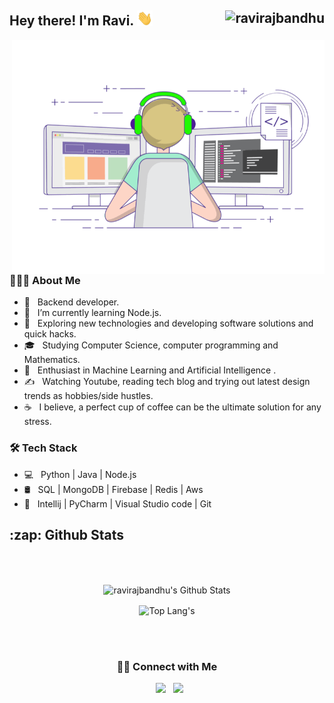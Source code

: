 <h2> Hey there! I'm Ravi. <img src="Hi.gif" width="25"> <img src="https://komarev.com/ghpvc/?username=ravirajbandhu&color=blue&style=flat" alt="ravirajbandhu" align="right" style = "float : right"/></h2>
<img align="right" alt="GIF" src="gif3.gif" width="500"/>

<h3> 👨🏻‍💻 About Me </h3>

- 💼 &nbsp; Backend developer.
- 🔭 &nbsp; I’m currently learning Node.js.
- 🤔 &nbsp; Exploring new technologies and developing software solutions and quick hacks.
- 🎓 &nbsp; Studying Computer Science, computer programming and Mathematics.
- 🌱 &nbsp; Enthusiast in Machine Learning and Artificial Intelligence .
- ✍️ &nbsp; Watching Youtube, reading tech blog and trying out latest design trends as hobbies/side hustles.
- ☕ &nbsp; I believe, a perfect cup of coffee can be the ultimate solution for any stress.

<h3>🛠 Tech Stack</h3>

- 💻 &nbsp; Python | Java | Node.js
- 🛢 &nbsp; SQL | MongoDB | Firebase | Redis | Aws
- 🔧 &nbsp; Intellij | PyCharm | Visual Studio code | Git
  <br>


<h2>:zap: Github Stats </h2>

</br>
</br>

<p align="center">
    <!-- ![Ravi's Github Stats](https://github-readme-stats.vercel.app/api?username=ravirajbandhu&show_icons=true&title_color=fff&icon_color=79ff97&text_color=9f9f9f&bg_color=151515) -->
    <img align="center" src="https://github-readme-stats.vercel.app/api?username=ravirajbandhu&include_all_commits=true&count_private=true&show_icons=true&theme=dark" alt="ravirajbandhu's Github Stats">
</p>

<p align="center">
  <img align="center" src="https://github-readme-stats.vercel.app/api/top-langs/?username=ravirajbandhu&layout=compact&hide=jupyter%20notebook&theme=dark" alt="Top Lang's" />
</p>

</br>
</br>

<center> <h3> 🤝🏻 Connect with Me </h3> </center>

<p align="center"> 
&nbsp; <a href="mailto:rrb8319@gmail.com" target="_blank" rel="noopener noreferrer"><img src="https://img.icons8.com/plasticine/100/000000/gmail.png"  width="50" /></a>
&nbsp; <a href="https://www.linkedin.com/in/ravirajbandhu/" target="_blank" rel="noopener noreferrer"><img src="https://img.icons8.com/plasticine/100/000000/linkedin.png" width="50" /></a>
<!-- &nbsp; <a href="https://leetcode.com/vlodha98/" target="_blank" rel="noopener noreferrer"><img src="https://www.saashub.com/images/app/service_logos/66/782e488ee023/large.png?1565919645" width="50" /></a> -->
</p>
